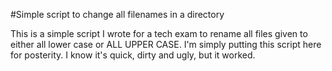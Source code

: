 #Simple script to change all filenames in a directory

This is a simple script I wrote for a tech exam to rename all files given to either all lower case or ALL UPPER CASE.
I'm simply putting this script here for posterity.  I know it's quick, dirty and ugly, but it worked.
